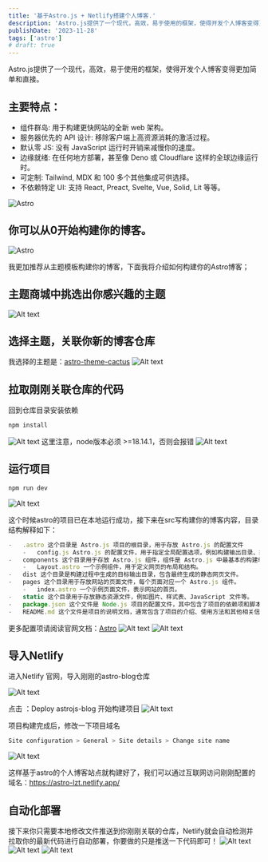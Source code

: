 ```yaml
---
title: '基于Astro.js + Netlify搭建个人博客.'
description: 'Astro.js提供了一个现代，高效，易于使用的框架，使得开发个人博客变得更加简单和直接'
publishDate: '2023-11-28'
tags: ['astro']
# draft: true
---
```


Astro.js提供了一个现代，高效，易于使用的框架，使得开发个人博客变得更加简单和直接。

## 主要特点：

-   组件群岛: 用于构建更快网站的全新 web 架构。
-   服务器优先的 API 设计: 移除客户端上高资源消耗的激活过程。
-   默认零 JS: 没有 JavaScript 运行时开销来减慢你的速度。
-   边缘就绪: 在任何地方部署，甚至像 Deno 或 Cloudflare 这样的全球边缘运行时。
-   可定制: Tailwind, MDX 和 100 多个其他集成可供选择。
-   不依赖特定 UI: 支持 React, Preact, Svelte, Vue, Solid, Lit 等等。

![Astro](https://storage.googleapis.com/papyrus_images/d7c2def7e919da60c45eaa3ae0db45b7.png)

## 你可以从0开始构建你的博客。

![Astro](https://paragraph.xyz/_next/image?url=https%3A%2F%2Fstorage.googleapis.com%2Fpapyrus_images%2Fb399a628d073d344f20d5742722e94dc.png&w=828&q=75)

我更加推荐从主题模板构建你的博客，下面我将介绍如何构建你的Astro博客；

## 主题商城中挑选出你感兴趣的主题

![Alt text](https://paragraph.xyz/_next/image?url=https%3A%2F%2Fstorage.googleapis.com%2Fpapyrus_images%2F69fc2f669aad18a600c93ecde4564eed.png&w=828&q=75)

## 选择主题，关联你新的博客仓库

我选择的主题是：[astro-theme-cactus](https://github.com/chrismwilliams/astro-theme-cactus#demo-%F0%9F%92%BB)
![Alt text](https://storage.googleapis.com/papyrus_images/f7c4700fb3b763876dea583a694133c5.png)

## 拉取刚刚关联仓库的代码

回到仓库目录安装依赖

```js
npm install
```

![Alt text](https://storage.googleapis.com/papyrus_images/f2fb6069ab1d43723e9bcb968b233b65.png)
这里注意，node版本必须 >=18.14.1，否则会报错
![Alt text](https://paragraph.xyz/_next/image?url=https%3A%2F%2Fstorage.googleapis.com%2Fpapyrus_images%2Fd1b05e425e370382da43d3de0e3938dd.png&w=828&q=75)

## 运行项目

```js
npm run dev
```

![Alt text](https://paragraph.xyz/_next/image?url=https%3A%2F%2Fstorage.googleapis.com%2Fpapyrus_images%2F721f8269569972363ae25d2bbc50869e.png&w=828&q=75)

这个时候astro的项目已在本地运行成功，接下来在src写构建你的博客内容，目录结构解释如下：

```js
-   .astro 这个目录是 Astro.js 项目的根目录，用于存放 Astro.js 的配置文件
    -   config.js Astro.js 的配置文件，用于指定全局配置选项，例如构建输出目录、插件等
-   components 这个目录用于存放 Astro.js 组件，组件是 Astro.js 中最基本的构建单元
    -   Layout.astro 一个示例组件，用于定义网页的布局和结构。
-   dist 这个目录是构建过程中生成的目标输出目录，包含最终生成的静态网页文件。
-   pages 这个目录用于存放网站的页面文件，每个页面对应一个 Astro.js 组件。
    -   index.astro 一个示例页面文件，表示网站的首页。
-   static 这个目录用于存放静态资源文件，例如图片、样式表、JavaScript 文件等。
-   package.json 这个文件是 Node.js 项目的配置文件，其中包含了项目的依赖项和脚本命令等信息。
-   README.md 这个文件是项目的说明文档，通常包含了项目的介绍、使用方法和其他相关信息。

```

更多配置项请阅读官网文档：[Astro](https://docs.astro.build/zh-cn/getting-started/)
![Alt text](https://paragraph.xyz/_next/image?url=https%3A%2F%2Fstorage.googleapis.com%2Fpapyrus_images%2Fa048f8c214f6cd9c676e63c5c6375dac.png&w=828&q=75)
![Alt text](https://paragraph.xyz/_next/image?url=https%3A%2F%2Fstorage.googleapis.com%2Fpapyrus_images%2F3f5547abc502915b2256584aeccb561e.png&w=828&q=75)

## 导入Netlify

进入Netlify 官网，导入刚刚的astro-blog仓库

![Alt text](https://storage.googleapis.com/papyrus_images/d110971508f39b7bfc49b68afd3a2530.png)

点击 ：Deploy astrojs-blog 开始构建项目
![Alt text](https://storage.googleapis.com/papyrus_images/a8684f9088b8e61783b4193609c88a19.png)

项目构建完成后，修改一下项目域名

```js
Site configuration > General > Site details > Change site name
```

![Alt text](https://paragraph.xyz/_next/image?url=https%3A%2F%2Fstorage.googleapis.com%2Fpapyrus_images%2F67d536258558c128d62052d03bb376ff.png&w=828&q=75)

这样基于astro的个人博客站点就构建好了，我们可以通过互联网访问刚刚配置的域名：https://astro-lzt.netlify.app/

## 自动化部署

接下来你只需要本地修改文件推送到你刚刚关联的仓库，Netlify就会自动检测并拉取你的最新代码进行自动部署，你要做的只是推送一下代码即可！
![Alt text](https://storage.googleapis.com/papyrus_images/27468ade99e05be73396a5093d90b81e.png)
![Alt text](https://storage.googleapis.com/papyrus_images/73d1a944788b4db9049a2d566fcc478e.png)
![Alt text](https://storage.googleapis.com/papyrus_images/3a40e22d8085b59d73251591e1b99da3.png)
